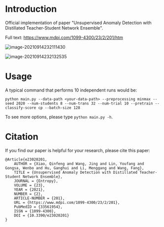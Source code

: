 # Introduction

Official implementation of paper "Unsupervised Anomaly Detection with Distillated Teacher-Student Network Ensemble".

Full text: https://www.mdpi.com/1099-4300/23/2/201/htm

![image-20210914232111430](https://i.loli.net/2021/09/14/MkqFTsWo8I1lBKH.png)

![image-20210914232132535](https://i.loli.net/2021/09/14/tX847mNyxHSjTfF.png)

# Usage

A typical command that performs 10 independent runs would be:

`python main.py --data-path <your-data-path> --preprocessing minmax --seed 2020 --num-students 8 --num-trans 32 --num-trial 10 --pretrain --classify-score cp --batch-size 128`

To see more options, please type `python main.py -h`.

# Citation

If you find our paper is helpful for your research, please cite this paper:

```
@Article{e23020201,
	AUTHOR = {Xiao, Qinfeng and Wang, Jing and Lin, Youfang and Gongsa, Wenbo and Hu, Ganghui and Li, Menggang and Wang, Fang},
	TITLE = {Unsupervised Anomaly Detection with Distillated Teacher-Student Network Ensemble},
	JOURNAL = {Entropy},
	VOLUME = {23},
	YEAR = {2021},
	NUMBER = {2},
	ARTICLE-NUMBER = {201},
	URL = {https://www.mdpi.com/1099-4300/23/2/201},
	PubMedID = {33561954},
	ISSN = {1099-4300},
	DOI = {10.3390/e23020201}
}
```

